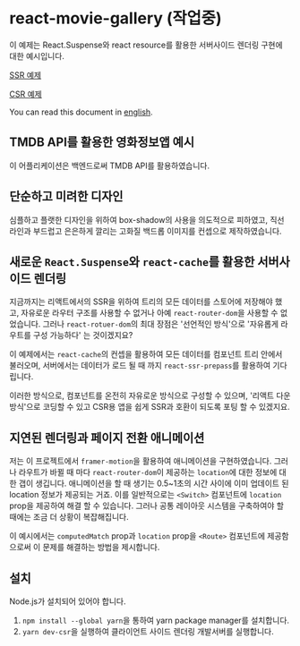 # react-movie-gallery (작업중)

이 예제는 React.Suspense와 react resource를 활용한 서버사이드 렌더링 구현에 대한 예시입니다.

[SSR 예제](https://react-movie-gallery-test.herokuapp.com)

[CSR 예제](https://tagpainter.github.io/react-movie-gallery)

You can read this document in [english](docs/en/README.md).

## TMDB API를 활용한 영화정보앱 예시

이 어플리케이션은 백엔드로써 TMDB API를 활용하였습니다.

## 단순하고 미려한 디자인

심플하고 플랫한 디자인을 위하여 box-shadow의 사용을 의도적으로 피하였고, 직선 라인과 부드럽고 은은하게 깔리는 고화질 백드롭 이미지를 컨셉으로 제작하였습니다.

## 새로운 `React.Suspense`와 `react-cache`를 활용한 서버사이드 렌더링

지금까지는 리액트에서의 SSR을 위하여 트리의 모든 데이터를 스토어에 저장해야 했고, 자유로운 라우터 구조를 사용할 수 없거나 아예 `react-router-dom`을 사용할 수 없었습니다.
그러나 `react-rotuer-dom`의 최대 장점은 '선언적인 방식'으로 '자유롭게 라우트를 구성 가능하다' 는 것이겠지요?

이 예제에서는 `react-cache`의 컨셉을 활용하여 모든 데이터를 컴포넌트 트리 안에서 불러오며, 서버에서는 데이터가 로드 될 때 까지 `react-ssr-prepass`를 활용하여 기다립니다.

이러한 방식으로, 컴포넌트를 온전히 자유로운 방식으로 구성할 수 있으며, '리액트 다운 방식'으로 코딩할 수 있고 CSR용 앱을 쉽게 SSR과 호환이 되도록 포팅 할 수 있겠지요.

## 지연된 렌더링과 페이지 전환 애니메이션

저는 이 프로젝트에서 `framer-motion`을 활용하여 애니메이션을 구현하였습니다. 그러나 라우트가 바뀔 때 마다 `react-router-dom`이 제공하는 `location`에 대한 정보에 대한 갭이 생깁니다.
애니메이션을 할 때 생기는 0.5~1초의 시간 사이에 이미 업데이트 된 location 정보가 제공되는 거죠. 이를 일반적으로는 `<Switch>` 컴포넌트에 `location` prop을 제공하여 해결 할 수 있습니다.
그러나 공통 레이아웃 시스템을 구축하여야 할 때에는 조금 더 상황이 복잡해집니다.

이 예시에서는 `computedMatch` prop과 `location` prop을 `<Route>` 컴포넌트에 제공함으로써 이 문제를 해결하는 방법을 제시합니다.

## 설치

Node.js가 설치되어 있어야 합니다.

1. `npm install --global yarn`을 통하여 yarn package manager를 설치합니다.
2. `yarn dev-csr`을 실행하여 클라이언트 사이드 렌더링 개발서버를 실행합니다.
